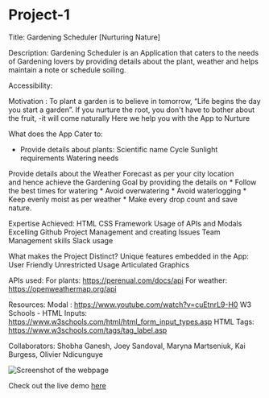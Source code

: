 # Project-1

Title: Gardening Scheduler [Nurturing Nature]

Description: Gardening Scheduler is an Application that  caters to the needs of Gardening lovers by providing details about the plant, weather and helps maintain a note or schedule soiling.

Accessibility: 

 
Motivation : To plant a garden is to believe in tomorrow, “Life begins the day you start a garden”.
             If you nurture the root, you don't have to bother about the fruit, -it will come naturally
                               Here we help you with the App  to Nurture

What does the App Cater to:
* Provide details about plants:  Scientific name
                                 Cycle
                                 Sunlight requirements
                                 Watering needs

Provide details about the Weather Forecast as per your city location                               
and hence achieve the Gardening Goal by providing the details on 
                                * Follow the best times for watering
                                * Avoid overwatering
                                * Avoid waterlogging
                                * Keep evenly moist as per weather
                                * Make every drop count and save nature.


Expertise Achieved:   HTML CSS Framework
                      Usage of  APIs and Modals
                      Excelling Github
                      Project Management and creating Issues
                      Team Management skills
                      Slack usage


What makes the Project Distinct?
Unique features embedded in the App: User Friendly
                                     Unrestricted Usage
                                     Articulated Graphics  


APIs used: 
For plants: https://perenual.com/docs/api
For weather: https://openweathermap.org/api

Resources: 
Modal :           https://www.youtube.com/watch?v=cuEtnrL9-H0
W3 Schools -      HTML Inputs: https://www.w3schools.com/html/html_form_input_types.asp
                  HTML Tags:   https://www.w3schools.com/tags/tag_label.asp

                  
Collaborators: Shobha Ganesh, Joey Sandoval, Maryna Martseniuk, Kai Burgess, Olivier Ndicunguye

![Screenshot of the webpage](https://github.com/wol42verine/Project-1/blob/main/image_720.png?raw=true)
                                
Check out the live demo [here](https://wol42verine.github.io/Project-1/)
